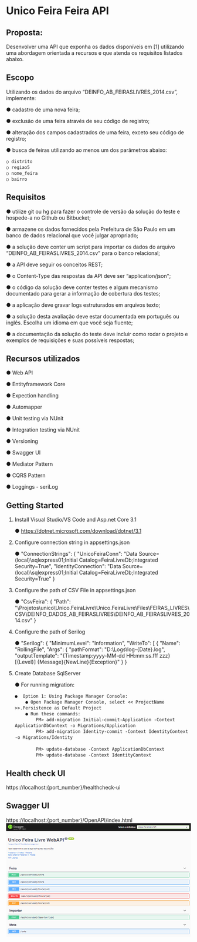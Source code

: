 ﻿Unico Feira Feira API
=================================

Proposta:
--------- 
Desenvolver uma API que exponha os dados disponíveis em [1]
utilizando uma abordagem orientada a recursos e que atenda
os requisitos listados abaixo.

Escopo
------
Utilizando os dados do arquivo “DEINFO_AB_FEIRASLIVRES_2014.csv”, implemente:

● cadastro de uma nova feira;

● exclusão de uma feira através de seu código de registro;

● alteração dos campos cadastrados de uma feira, exceto seu código de registro;

● busca de feiras utilizando ao menos um dos parâmetros abaixo:

    ○ distrito
    ○ regiao5
    ○ nome_feira
    ○ bairro    

Requisitos
------

● utilize git ou hg para fazer o controle de versão da solução do teste e hospede-a no Github ou Bitbucket;

● armazene os dados fornecidos pela Prefeitura de São Paulo em um banco de dados relacional que você julgar apropriado;

● a solução deve conter um script para importar os dados do arquivo “DEINFO_AB_FEIRASLIVRES_2014.csv” para o banco relacional;

● a API deve seguir os conceitos REST;

● o Content-Type das respostas da API deve ser “application/json";

● o código da solução deve conter testes e algum mecanismo documentado para gerar a informação de cobertura dos testes;

● a aplicação deve gravar logs estruturados em arquivos texto;

● a solução desta avaliação deve estar documentada em português ou inglês. Escolha um idioma em que você seja fluente;

● a documentação da solução do teste deve incluir como rodar o projeto e exemplos de requisições e suas possíveis respostas;


Recursos utilizados
---------------

● Web API

● Entityframework Core

● Expection handling

● Automapper

● Unit testing via NUnit

● Integration testing via NUnit

● Versioning

● Swagger UI

● Mediator Pattern

● CQRS Pattern

● Loggings - seriLog


Getting Started
---------------

1) Install Visual Studio/VS Code and Asp.net Core 3.1

    ● https://dotnet.microsoft.com/download/dotnet/3.1


2) Configure connection string in appsettings.json

    ● "ConnectionStrings": {
        "UnicoFeiraConn": "Data Source=(local)\\sqlexpress01;Initial Catalog=FeiraLivreDb;Integrated Security=True",
        "IdentityConnection": "Data Source=(local)\\sqlexpress01;Initial Catalog=FeiraLivreDb;Integrated Security=True"
      }


3) Configure the path of CSV File in appsettings.json

    ● "CsvFeira": { "Path": "\\Projetos\\unico\\Unico.FeiraLivre\\Unico.FeiraLivre\\Files\\FEIRAS_LIVRES\\CSV\\DEINFO_DADOS_AB_FEIRASLIVRES\\DEINFO_AB_FEIRASLIVRES_2014.csv" }

4) Configure the path of Serilog

    ● "Serilog": {
    "MinimumLevel": "Information",
    "WriteTo": [
      {
        "Name": "RollingFile",
        "Args": {
          "pathFormat": "D:\\Logs\\log-{Date}.log",
          "outputTemplate": "{Timestamp:yyyy-MM-dd HH:mm:ss.fff zzz} [{Level}] {Message}{NewLine}{Exception}"
        }
      }

5)  Create Database SqlServer

    ● For running migration:

        ●  Option 1: Using Package Manager Console:
            ● Open Package Manager Console, select << ProjectName >>.Persistence as Default Project
            ● Run these commands:
                PM> add-migration Initial-commit-Application -Context ApplicationDbContext -o Migrations/Application
                PM> add-migration Identity-commit -Context IdentityContext -o Migrations/Identity

                PM> update-database -Context ApplicationDbContext 
                PM> update-database -Context IdentityContext 




Health check UI
---------------
https://localhost:{port_number}/healthcheck-ui



Swagger UI
---------------
https://localhost:{port_number}/OpenAPI/index.html
![](Unico.FeiraLivre/Files/swagger.png)
